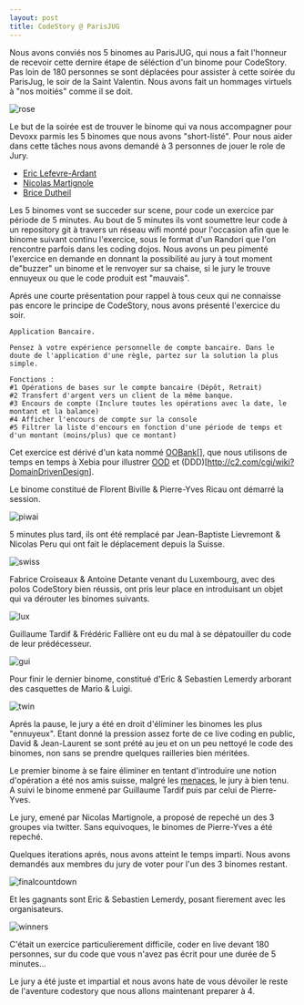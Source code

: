 ```yaml
---
layout: post
title: CodeStory @ ParisJUG
---
```


Nous avons conviés nos 5 binomes au ParisJUG, qui nous a fait l'honneur de recevoir cette dernire étape de séléction d'un binome pour CodeStory.
Pas loin de 180 personnes se sont déplacées pour assister à cette soirée du ParisJug, le soir de la Saint Valentin. Nous avons fait un hommages virtuels à "nos moitiés" comme il se doit.

![rose](/images/rose.jpeg)

Le but de la soirée est de trouver le binome qui va nous accompagner pour Devoxx parmis les 5 binomes que nous avons "short-listé".
Pour nous aider dans cette tâches nous avons demandé à 3 personnes de jouer le role de Jury.
* [Eric Lefevre-Ardant](http://ericlefevre.net/)
* [Nicolas Martignole](http://www.touilleur-express.fr/)
* [Brice Dutheil](http://blog.arkey.fr/)

Les 5 binomes vont se succeder sur scene, pour code un exercice par période de 5 minutes. Au bout de 5 minutes ils vont soumettre leur code à un repository git à travers un réseau wifi monté pour l'occasion afin que le binome suivant continu l'exercice, sous le format d'un Randori que l'on rencontre parfois dans les coding dojos. Nous avons un peu pimenté l'exercice en demande en donnant la possibilité au jury à tout moment de"buzzer" un binome et le renvoyer sur sa chaise, si le jury le trouve ennuyeux ou que le code produit est "mauvais".

Aprés une courte présentation pour rappel à tous ceux qui ne connaisse pas encore le principe de CodeStory, nous avons présenté l'exercice du soir.

    Application Bancaire.
    
    Pensez à votre expérience personnelle de compte bancaire. Dans le doute de l'application d'une règle, partez sur la solution la plus simple.

    Fonctions :
    #1 Opérations de bases sur le compte bancaire (Dépôt, Retrait)
    #2 Transfert d'argent vers un client de la même banque.
    #3 Encours de compte (Inclure toutes les opérations avec la date, le montant et la balance)
    #4 Afficher l'encours de compte sur la console
    #5 Filtrer la liste d'encours en fonction d'une période de temps et d'un montant (moins/plus) que ce montant)
    
Cet exercice est dérivé d'un kata nommé [OOBank](https://github.com/xebia-france/oobank-kata)[], que nous utilisons de temps en temps à Xebia pour illustrer [OOD](http://c2.com/cgi/wiki?PrinciplesOfObjectOrientedDesign) et (DDD)[http://c2.com/cgi/wiki?DomainDrivenDesign].

Le binome constitué de Florent Biville & Pierre-Yves Ricau ont démarré la session.

![piwai](/images/piwai.jpeg)

5 minutes plus tard, ils ont été remplacé par Jean-Baptiste Lievremont & Nicolas Peru qui ont fait le déplacement depuis la Suisse.

![swiss](/images/swissguys.jpeg)

Fabrice Croiseaux & Antoine Detante venant du Luxembourg, avec des polos CodeStory bien réussis, ont pris leur place en introduisant un objet qui va dérouter les binomes suivants.

![lux](/images/fabrice.jpeg)

Guillaume Tardif & Frédéric Fallière ont eu du mal à se dépatouiller du code de leur prédécesseur.

![gui](/images/guillaume.jpeg)

Pour finir le dernier binome, constitué d'Eric & Sebastien Lemerdy arborant des casquettes de Mario & Luigi.

![twin](/images/twin.jpeg)

Aprés la pause, le jury a été en droit d'éliminer les binomes les plus "ennuyeux". Etant donné la pression assez forte de ce live coding en public, David & Jean-Laurent se sont prété au jeu et on un peu nettoyé le code des binomes, non sans se prendre quelques railleries bien méritées.

Le premier binome à se faire éliminer en tentant d'introduire une notion d'opération a été nos amis suisse, malgré les [menaces](https://twitter.com/#!/GenevaJUG/status/169528342876389376), le jury à bien tenu. A suivi le binome enmené par Guillaume Tardif puis par celui de Pierre-Yves.


Le jury, emené par Nicolas Martignole, a proposé de repeché un des 3 groupes via twitter. Sans equivoques, le binomes de Pierre-Yves a été repeché.


Quelques iterations aprés, nous avons atteint le temps imparti. Nous avons demandés aux membres du jury de voter pour l'un des 3 binomes restant.

![finalcountdown](/images/finalcountdown.jpeg)

Et les gagnants sont Eric & Sebastien Lemerdy, posant fierement avec les organisateurs.

![winners](/images/winners.jpeg)

C'était un exercice particulierement difficile, coder en live devant 180 personnes, sur du code que vous n'avez pas écrit pour une durée de 5 minutes...

Le jury a été juste et impartial et nous avons hate de vous dévoiler le reste de l'aventure codestory que nous allons maintenant preparer à 4.



